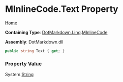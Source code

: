 <a name="_top"></a>

# MInlineCode\.Text Property

[Home](../../../../README.md#_top)

**Containing Type**: [DotMarkdown.Linq](../../README.md#_top)\.[MInlineCode](../README.md#_top)

**Assembly**: DotMarkdown\.dll

```csharp
public string Text { get; }
```

### Property Value

System\.[String](https://docs.microsoft.com/en-us/dotnet/api/system.string)

